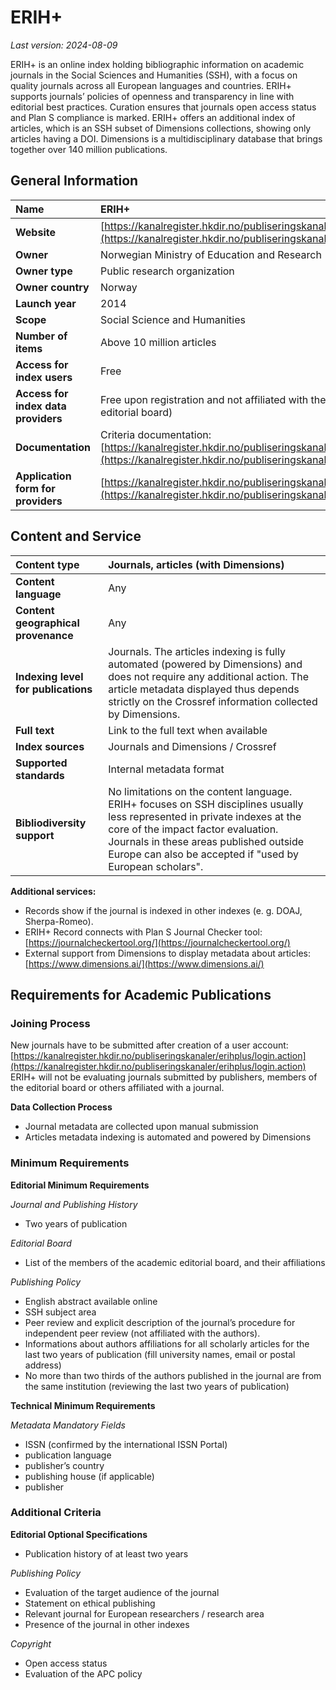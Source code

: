 # ERIH+

*Last version: 2024-08-09*

ERIH+ is an online index holding bibliographic information on academic journals in the Social Sciences and Humanities (SSH), with a focus on quality journals across all European languages and countries. ERIH+ supports journals’ policies of openness and transparency in line with editorial best practices. Curation ensures that journals open access status and Plan S compliance is marked. ERIH+ offers an additional index of articles, which is an SSH subset of Dimensions collections, showing only articles having a DOI. Dimensions is a multidisciplinary database that brings together over 140 million publications.

## General Information

| Name | ERIH+ |
| :---- | :---- |
| **Website** | [https://kanalregister.hkdir.no/publiseringskanaler/erihplus/](https://kanalregister.hkdir.no/publiseringskanaler/erihplus/) |
| **Owner** | Norwegian Ministry of Education and Research |
| **Owner type** | Public research organization |
| **Owner country** | Norway |
| **Launch year** | 2014 |
| **Scope** | Social Science and Humanities |
| **Number of items** | Above 10 million articles  |
| **Access for index users** | Free |
| **Access for index data providers** | Free upon registration and not affiliated with the journals (publishers and members of the editorial board) |
| **Documentation** | Criteria documentation:  [https://kanalregister.hkdir.no/publiseringskanaler/erihplus/about/criteria\_for\_inclusion](https://kanalregister.hkdir.no/publiseringskanaler/erihplus/about/criteria\_for\_inclusion) |
| **Application form for providers** | [https://kanalregister.hkdir.no/publiseringskanaler/erihplus/login.action](https://kanalregister.hkdir.no/publiseringskanaler/erihplus/login.action)  |

## Content and Service

| Content type | Journals, articles (with Dimensions) |
| :---- | :---- |
| **Content language** | Any |
| **Content geographical provenance** | Any |
| **Indexing level for publications** | Journals. The articles indexing is fully automated (powered by Dimensions) and does not require any additional action. The article metadata displayed thus depends strictly on the Crossref information collected by Dimensions. |
| **Full text** | Link to the full text when available |
| **Index sources** | Journals and Dimensions / Crossref |
| **Supported standards** | Internal metadata format |
| **Bibliodiversity support** | No limitations on the content language. ERIH+ focuses on SSH disciplines usually less represented in private indexes at the core of the impact factor evaluation. Journals in these areas published outside Europe can also be accepted if "used by European scholars". |

**Additional services:**

* Records show if the journal is indexed in other indexes (e. g. DOAJ, Sherpa-Romeo).  
* ERIH+ Record connects with Plan S Journal Checker tool: [https://journalcheckertool.org/](https://journalcheckertool.org/)   
* External support from Dimensions to display metadata about articles: [https://www.dimensions.ai/](https://www.dimensions.ai/) 

## Requirements for Academic Publications

### Joining Process

New journals have to be submitted after creation of a user account:   
[https://kanalregister.hkdir.no/publiseringskanaler/erihplus/login.action](https://kanalregister.hkdir.no/publiseringskanaler/erihplus/login.action)   
ERIH+ will not be evaluating journals submitted by publishers, members of the editorial board or others affiliated with a journal.

**Data Collection Process**

* Journal metadata are collected upon manual submission  
* Articles metadata indexing is automated and powered by Dimensions

### Minimum Requirements

**Editorial Minimum Requirements**

*Journal and Publishing History*

* Two years of publication

*Editorial Board*

* List of the members of the academic editorial board, and their affiliations

*Publishing Policy*

* English abstract available online  
* SSH subject area   
* Peer review and explicit description of the journal’s procedure for independent peer review (not affiliated with the authors).  
* Informations about authors affiliations for all scholarly articles for the last two years of publication (fill university names, email or postal address)  
* No more than two thirds of the authors published in the journal are from the same institution (reviewing the last two years of publication)

**Technical Minimum Requirements**

*Metadata Mandatory Fields*

* ISSN (confirmed by the international ISSN Portal)  
* publication language  
* publisher’s country  
* publishing house (if applicable)  
* publisher

### Additional Criteria

**Editorial Optional Specifications**

* Publication history of at least two years

*Publishing Policy* 

* Evaluation of the target audience of the journal  
* Statement on ethical publishing  
* Relevant journal for European researchers / research area   
* Presence of the journal in other indexes

*Copyright*

* Open access status  
* Evaluation of the APC policy

